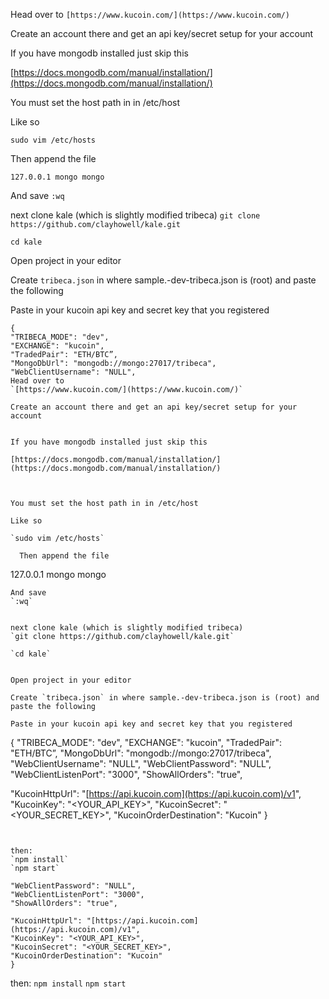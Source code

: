 
Head over to
`[https://www.kucoin.com/](https://www.kucoin.com/)`
  
Create an account there and get an api key/secret setup for your account
 

If you have mongodb installed just skip this

[https://docs.mongodb.com/manual/installation/](https://docs.mongodb.com/manual/installation/)

  

You must set the host path in in /etc/host

Like so

`sudo vim /etc/hosts`

  Then append the file
```
127.0.0.1 mongo mongo
```
And save 
`:wq`

  
next clone kale (which is slightly modified tribeca)
`git clone https://github.com/clayhowell/kale.git`

`cd kale`
  

Open project in your editor

Create `tribeca.json` in where sample.-dev-tribeca.json is (root) and paste the following

Paste in your kucoin api key and secret key that you registered
```
{
"TRIBECA_MODE": "dev",
"EXCHANGE": "kucoin",
"TradedPair": "ETH/BTC”,
"MongoDbUrl": "mongodb://mongo:27017/tribeca",
"WebClientUsername": "NULL",
Head over to
`[https://www.kucoin.com/](https://www.kucoin.com/)`
  
Create an account there and get an api key/secret setup for your account
 

If you have mongodb installed just skip this

[https://docs.mongodb.com/manual/installation/](https://docs.mongodb.com/manual/installation/)

  

You must set the host path in in /etc/host

Like so

`sudo vim /etc/hosts`

  Then append the file
```
127.0.0.1 mongo mongo
```
And save 
`:wq`

  
next clone kale (which is slightly modified tribeca)
`git clone https://github.com/clayhowell/kale.git`

`cd kale`
  

Open project in your editor

Create `tribeca.json` in where sample.-dev-tribeca.json is (root) and paste the following

Paste in your kucoin api key and secret key that you registered
```
{
"TRIBECA_MODE": "dev",
"EXCHANGE": "kucoin",
"TradedPair": "ETH/BTC”,
"MongoDbUrl": "mongodb://mongo:27017/tribeca",
"WebClientUsername": "NULL",
"WebClientPassword": "NULL",
"WebClientListenPort": "3000",
"ShowAllOrders": "true",

"KucoinHttpUrl": "[https://api.kucoin.com](https://api.kucoin.com)/v1",
"KucoinKey": "<YOUR_API_KEY>",
"KucoinSecret": "<YOUR_SECRET_KEY>",
"KucoinOrderDestination": "Kucoin"
}
```
   

then:
`npm install`
`npm start`

"WebClientPassword": "NULL",
"WebClientListenPort": "3000",
"ShowAllOrders": "true",

"KucoinHttpUrl": "[https://api.kucoin.com](https://api.kucoin.com)/v1",
"KucoinKey": "<YOUR_API_KEY>",
"KucoinSecret": "<YOUR_SECRET_KEY>",
"KucoinOrderDestination": "Kucoin"
}
```
   

then:
`npm install`
`npm start`
